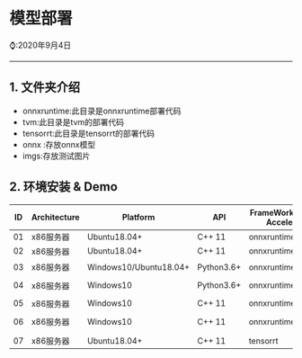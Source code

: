 # 模型部署

⌚️:2020年9月4日

---

## 1. 文件夹介绍

- onnxruntime:此目录是onnxruntime部署代码
- tvm:此目录是tvm的部署代码
- tensorrt:此目录是tensorrt的部署代码
- onnx :存放onnx模型
- imgs:存放测试图片

## 2. 环境安装 & Demo

| ID   | Architecture | Platform               | API        | FrameWork(Hardware Acceleration) | 代码Demo                                                     |
| ---- | ------------ | ---------------------- | ---------- | -------------------------------- | ------------------------------------------------------------ |
| 01   | x86服务器    | Ubuntu18.04+           | C++ 11     | onnxruntime1.8.0(cpu)            |                                                              |
| 02   | x86服务器    | Ubuntu18.04+           | C++ 11     | onnxruntime1.8.0(gpu)            |                                                              |
| 03   | x86服务器    | Windows10/Ubuntu18.04+ | Python3.6+ | onnxruntime1.8.0(cpu)            | [![](imgs/github.png)](onnxruntime/x86_windows/x86_win10_python_onnxruntime1.8.1.md) |
| 04   | x86服务器    | Windows10              | Python3.6+ | onnxruntime1.8.0(gpu)            | [![](imgs/github.png)](onnxruntime/x86_windows/x86_win10_python_onnxruntime1.8.1_gpu.md) |
| 05   | x86服务器    | Windows10              | C++ 11     | onnxruntime1.8.0(cpu)            | [![](imgs/github.png)](onnxruntime/x86_windows/x86_win10_cpp_onnxruntime1.8.1.md) |
| 06   | x86服务器    | Windows10              | C++ 11     | onnxruntime1.8.0(gpu)            | [![](imgs/github.png)](onnxruntime/x86_windows/x86_win10_cpp_onnxruntime1.8.1_gpu.md) |
|      |              |                        |            |                                  |                                                              |
| 07   | x86服务器    | Ubuntu18.04+           | C++ 11     | tensorrt                         |                                                              |

